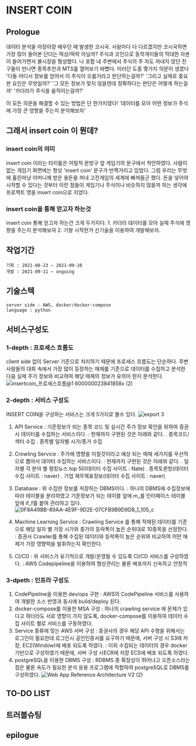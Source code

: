 # INSERT COIN

## Prologue
데이터 분석을 아장아장 배우던 때 발생한 코시국. 사람마다 다 다르겠지만 코시국하면 가장 많이 들어본 단더는 떡상/떡락 아닐까? 주식과 코인으로 동학개미들의 막대한 자본이 들어가면서 불시장을 형성했다. 나 포함 내 주변에서 주식의 주 자도 꺼내지 않던 친구들이 만나면 종목추천과 MTS를 열어보기 바빴다. 
이러던 도중 몇가지 의문이 생겼다
    '다들 어디서 정보를 얻어서 이 주식이 오를거라고 판단하는걸까?'
    '그리고 실제로 중요판 요인은 무엇일까?'
    '그 모든 정보가 맞지 않을텐데 정확하다는 판단은 어떻게 하는걸까'
    '카더라가 주식을 움직이는걸까?' 
 
 이 모든 의문을 해결할 수 있는 방법은 단 한가지였다!
  '데이터를 모아 어떤 정보가 주식에 가장 큰 영향을 주는지 분석해보자'
 
## 그래서 insert coin 이 뭔데?
### insert coin의 의미
 insert coin 이라는 타이틀은 어릴적 문방구 앞 게임기의 문구에서 착안하였다. 사람이 없는 게임기 화면에는 항상 'insert coin' 문구가 반짝거리고 있었다. 
 그럼 우리는 무엇에 홀린마냥 어머니께 받은 용돈을 꺼내 고전게임의 세계에 빠져들곤 했다.
 돈을 넣어야 시작할 수 있다는 것부터 이런 점들이 게임기나 주식이나 비슷하지 않을까 하는 생각에 프로젝트 명을 insert coin으로 지었다. 
### insert coin을 통해 얻고자 하는것 
 insert coin 통해 얻고자 하는건 크게 두가지다. 
    1. 카더라  데이터를 모아 실제 주식에 영향을 주는지 분석해보자
    2. 기왕 시작한거 신기술을 이용하여 개발해보자. 

## 작업기간
    기획 : 2021-08-23 ~ 2021-09-10
    개발 : 2021-09-11 ~ ongoing 
    
## 기술스텍
    server side : AWS, docker/docker-compose 
    language : python
    
## 서비스구성도 
### 1-depth  : 프로세스 흐름도
client side 없이 Server 기준으로 처리하기 때문에 프로세스 흐름도는 단순하다. 
주변 사람들의 대회 속에서 가장 많이 등장하는 매체를 기준으로 데이터를 수집하고 분석한 다음 실제 주가 정보와 비교하여 해당 매체의 정보가 유의미 한지 분석한다. 
![insertcoin_프로세스흐름@1 600000023841858x (2)](https://user-images.githubusercontent.com/8296974/137586747-69040ce9-f767-4d1c-bad5-28d547a560fe.png)
### 2-depth : 서비스 구성도 
INSERT COIN을 구성하는 서비스는 크게 5가지로 볼수 있다. 
![export 3](https://user-images.githubusercontent.com/8296974/137592016-b56d31c6-db24-4a00-ae87-f5bfcebd8b39.png)

1. API Service
	: 기준정보가 되는 종목 코드 및 실시간 주가 정보 확인을 위하여 증권사 데이터를 수집하는 서비스이다. 
	: 현재까지 구현된 것은 아래와 같다. 
		. 종목코드/섹터 수집
		. 종목별 일자별 시가/종가 수집

2. Crowling Service 
	: 주가에 영향을 미칠것이라고 예상 되는 매체 세가지를 우선적으로 뽑아서 데이터 수집하는 서비스이다. 
	: 현재까지 구현된 것은 아래와 같다. 
		. 일자별 각 분야 별 랭킹뉴스 top 50(데이터 수집 사이트 : Nate)
		. 종목토론방(데이터 수집 사이트 : naver)
		. 기업 재무제표정보(데이터 수집 사이트 : naver)

3. Database
	: 위 수집한 정보를 저장하는 DBMS이다. 
	: 하나의 DBMS에 수집정보에 따라 테이블을 분리하였고 기준정보가 되는 테이블 앞에 m_를 인터페이스 테이블 앞에 if_f를 붙여 관리하고 있다.
![0F8A49BB-89AA-4E9F-9D2E-07CFB9B9D9D8_1_105_c](https://user-images.githubusercontent.com/8296974/137590429-4f7a2c76-74af-4a27-a0b0-5dbe917c26d6.jpeg)

4. Machine Learning Service 
	: Crawling Service 를 통해 적재된 데이터를 기준으로 해당 일자 별 가장 시가와 종가의 등락폭이 높은 순위대로 10종목을 선정한다. 
	: 증권사 Crawler를 통해 수집된 데이터와 등락폭이 높은 순위와 비교하여 어떤 매체가 가장 영향력을 발휘하는지 확인한다. 
	
5. CI/CD
	: 위 서비스가 유기적으로 개발/운영될 수 있도록 CI/CD 서비스를 구성하였다.
	: AWS Codepipeline을 이용하여 형상관리는 물론 배포까지 신속하고 안정적

### 3-dpeth : 인프라 구성도 
1. CodePipeline을 이용한 dev/ops 구현
	: AWS의 CodePipeline 서비스를 사용하여 개발한 소스 반영과 동시에 build/deploy 된다.
2. docker-compose를 이용한 MSA 구성
	: 하나의 crawling service 에 문제가 있다고 하더라도 서로 영향이 가지 않도록, docker-compose를 이용하여 데이터 수집 사이트 별로 서비스를 구동하였다. 
3. Service 종류에 맞는 AWS 서버 구성 
	: 증권사의 경우 해당 API 수행을 위해서는 로그인이 필요한데 로그인시 공인인증서를 요구하기 때문에, 서버 구성 시 S3에 저장, EC2(Window)에 배포 되도록 하였다. 
	: 이외 수집되는 데이터의 경우 docker기반으로 구성하였기 때문에, 서버 구성 시ECR에 저장 ECS에 배포 되도록 하였다. 
4. postgreSQL을 이용한 DBMS 구성
	: RDBMS 중 확장성이 뛰어나고 오픈소스라는 점은 물론 속도가 필요한 분석 응용 프로그램에 적합하여 postgreSQL로 DBMS를 구성하였다.
![Web App Reference Architecture V2 (2)](https://user-images.githubusercontent.com/8296974/137591370-9e373aeb-f273-4b5b-aae6-8b4cdede6e0d.png)

 ## TO-DO LIST 

 ## 트러블슈팅 
 
 ## epilogue 
